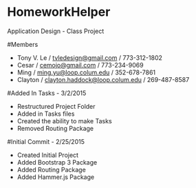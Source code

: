 # HomeworkHelper
Application Design - Class Project

#Members
- Tony V. Le / tvledesign@gmail.com / 773-312-1802
- Cesar / cemojo@gmail.com / 773-234-9069
- Ming / ming.yu@loop.colum.edu / 352-678-7861
- Clayton / clayton.haddock@loop.colum.edu / 269-487-8587

#Added In Tasks - 3/2/2015 

- Restructured Project Folder
- Added in Tasks files
- Created the ability to make Tasks
- Removed Routing Package

#Initial Commit - 2/25/2015
- Created Initial Project
- Added Bootstrap 3 Package
- Added Routing Package
- Added Hammer.js Package

